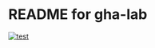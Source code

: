 # README for gha-lab
[![test](https://github.com/kittyeartales/gha-lab/actions/workflows/test.yaml/badge.svg)](https://github.com/kittyeartales/gha-lab/actions/workflows/test.yaml)